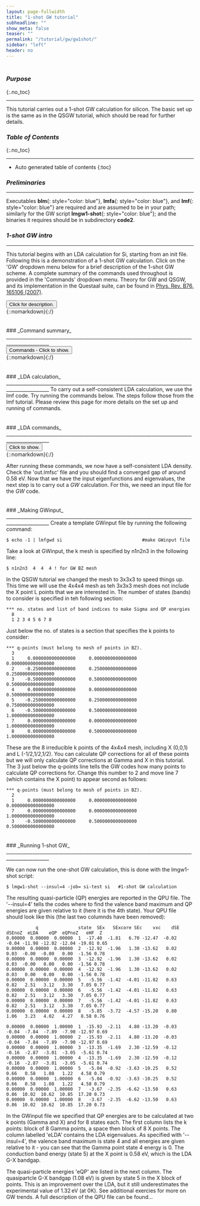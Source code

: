 ```yaml
---
layout: page-fullwidth
title: "1-shot GW tutorial"
subheadline: ""
show_meta: false
teaser: ""
permalink: "/tutorial/gw/gw1shot/"
sidebar: "left"
header: no
---
```

<hr style="height:5pt; visibility:hidden;" />

### _Purpose_
{:.no_toc}
_____________________________________________________________


This tutorial carries out a 1-shot GW calculation for silicon. The basic set up is the same as in the QSGW tutorial, which should be read for further details. 

### _Table of Contents_
{:.no_toc}
_____________________________________________________________
*  Auto generated table of contents
{:toc}

### _Preliminaries_
_____________________________________________________________


Executables **blm**{: style="color: blue"}, **lmfa**{: style="color: blue"}, and **lmf**{: style="color: blue"} are required and are assumed to be in your path;
similarly for the GW script **lmgw1-shot**{: style="color: blue"}; and the binaries it requires should be in subdirectory **code2**.

### _1-shot GW intro_
________________________________________________________________________________________________

This tutorial begins with an LDA calculation for Si, starting from an init file. Following this is a demonstration of a 1-shot GW calculation. Click on the 'GW' dropdown menu below for a brief description of the 1-shot GW scheme. A complete summary of the commands used throughout is provided in the 'Commands' dropdown menu. Theory for GW and QSGW, and its implementation in the Questaal suite, can be found in [Phys. Rev. B76, 165106 (2007)](http://link.aps.org/abstract/PRB/v76/e165106).


<div onclick="elm = document.getElementById('qsgwsummary'); if(elm.style.display == 'none') elm.style.display = 'block'; else elm.style.display = 'none';"><button type="button" class="button tiny radius"> Click for description.</button></div>
{::nomarkdown}<div style="display:none;margin:0px 25px 0px 25px;"id="qsgwsummary">{:/}

One-shot GW (_G_<sup>0</sup>W<sup>0</sup>) calculations are perturbations to a DFT calculation (such as LDA). They are simpler than QSGW calculations, because only the diagonal part of &Sigma;<sup>0</sup> is normally calculated (this is an approximation) and only one self-energy is calculated (single iteration). On the other hand, one-shot calculations are sensitive to the starting point and you also no longer have the luxury of interpolating between k points to get full bandstructures. As a result, it is only possible to calculate 1-shot corrections for k points that lie on the k-mesh used in the self-energy calculation.

The self-energy enters the Hamiltonian as a perturbation and gives us access to quasi-particle (QP) energies. The QP energies are the main output of a 1-shot GW calculation.  

The DFT executable is **lmf**{: style="color: blue"}.  **lmfgwd**{: style="color: blue"} is similar
to **lmf**{: style="color: blue"}, but it is a driver whose purpose is to set up inputs for the _GW_ code.
&Sigma;<sup>0</sup> is made by a shell script **lmgw1-shot**{: style="color: blue"}.


{::nomarkdown}</div>{:/} 

<hr style="height:5pt; visibility:hidden;" />
### _Command summary_
________________________________________________________________________________________________
<div onclick="elm = document.getElementById('command'); if(elm.style.display == 'none') elm.style.display = 'block'; else elm.style.display = 'none';"><button type="button" class="button tiny radius">Commands - Click to show.</button></div>
{::nomarkdown}<div style="display:none;margin:0px 25px 0px 25px;"id="command">{:/}

    $ cp lm/doc/demos/qsgw-si/init.si .                    #copy init file to working directory
    $ blm init.si --express --gmax=5 --nk=4 --nit=20 --gw  #use blm tool to create actrl and site files
    $ cp actrl.si ctrl.si                                  #copy actrl to recognised ctrl prefix
    $ lmfa ctrl.si; cp basp0.si basp.si                    #run lmfa and copy basp file
    $ lmf ctrl.si > out.lmfsc                              #make self-consistent
    $ echo -1 | lmfgwd si                                  #make GWinput file
    $ lmgw1-shot --autoht --insul=4 -job= si-test si       #1-shot GW calculation

{::nomarkdown}</div>{:/}

<hr style="height:5pt; visibility:hidden;" />
### _LDA calculation_
________________________________________________________________________________________________
To carry out a self-consistent LDA calculation, we use the lmf code. Try running the commands below. The steps follow those from the lmf tutorial. Please review this page for more details on the set up and running of commands.

<hr style="height:5pt; visibility:hidden;" />
### _LDA commands_
________________________________________________________________________________________________
<div onclick="elm = document.getElementById('commandsummary'); if(elm.style.display == 'none') elm.style.display = 'block'; else elm.style.display = 'none';"><button type="button" class="button tiny radius">Click to show.</button></div>
{::nomarkdown}<div style="display:none;margin:0px 25px 0px 25px;"id="commandsummary">{:/}

    $ cp lm/doc/demos/qsgw-si/init.si/init.si .            #copy init file to working directory
    $ blm init.si --express --gmax=5 --nk=4 --nit=20 --gw  #use blm tool to create actrl and site files
    $ cp actrl.si ctrl.si                                  #copy actrl to recognised ctrl prefix
    $ lmfa ctrl.si; cp basp0.si basp.si                    #run lmfa and copy basp file
    $ lmf ctrl.si > out.lmfsc                              #make self-consistent

{::nomarkdown}</div>{:/}

After running these commands, we now have a self-consistent LDA density. Check the 'out.lmfsc' file and you should find a converged gap of around 0.58 eV. Now that we have the input eigenfunctions and eigenvalues, the next step is to carry out a _GW_ calculation. For this, we need an input file for the _GW_ code.

<hr style="height:5pt; visibility:hidden;" />
### _Making GWinput_
________________________________________________________________________________________________
Create a template GWinput file by running the following command:

    $ echo -1 | lmfgwd si                              #make GWinput file

Take a look at GWinput, the k mesh is specified by n1n2n3 in the following line:

    $ n1n2n3  4  4  4 ! for GW BZ mesh

In the QSGW tutorial we changed the mesh to 3x3x3 to speed things up. This time we will use the 4x4x4 mesh as teh 3x3x3 mesh does not include the X point L points that we are interested in. The number of states (bands) to consider is specified in teh following section:

~~~
*** no. states and list of band indices to make Sigma and QP energies
  8
  1 2 3 4 5 6 7 8
~~~

Just below the no. of states is a section that specifies the k points to consider: 

~~~
*** q-points (must belong to mesh of points in BZ).
  3
  1     0.0000000000000000     0.0000000000000000     0.0000000000000000
  2    -0.2500000000000000     0.2500000000000000     0.2500000000000000
  3    -0.5000000000000000     0.5000000000000000     0.5000000000000000
  4     0.0000000000000000     0.0000000000000000     0.5000000000000000
  5    -0.2500000000000000     0.2500000000000000     0.7500000000000000
  6    -0.5000000000000000     0.5000000000000000     1.0000000000000000
  7     0.0000000000000000     0.0000000000000000     1.0000000000000000
  8     0.0000000000000000     0.5000000000000000     1.0000000000000000
~~~

These are the 8 irreducible k points of the 4x4x4 mesh, including X (0,0,1) and L (-1/2,1/2,1/2). You can calculate QP corrections for all of these points but we will only calculate QP corrections at Gamma and X in this tutorial. The 3 just below the q-points line tells the GW codes how many points to calculate QP corrections for. Change this number to 2 and move line 7 (which contains the X point) to appear second as follows:
~~~
*** q-points (must belong to mesh of points in BZ).
  2
  1     0.0000000000000000     0.0000000000000000     0.0000000000000000
  7     0.0000000000000000     0.0000000000000000     1.0000000000000000
  3    -0.5000000000000000     0.5000000000000000     0.5000000000000000
~~~

<hr style="height:5pt; visibility:hidden;" />
### _Running 1-shot GW_
________________________________________________________________________________________________

We can now run the one-shot GW calculation, this is done with the lmgw1-shot script:

    $ lmgw1-shot --insul=4 -job= si-test si   #1-shot GW calculation

The resulting quasi-particle (QP) energies are reported in the QPU file. The '\-\-insul=4' tells the codes where to find the valence band maximum and QP energies are given relative to it (here it is the 4th state). Your QPU file should look like this (the last two columnds have been removed):

~~~
           q               state  SEx   SExcore SEc    vxc    dSE  dSEnoZ  eLDA    eQP  eQPnoZ   eHF  Z     
0.00000  0.00000  0.00000  1  -17.40  -1.81   6.70 -12.47  -0.02  -0.04 -11.98 -12.02 -12.04 -19.01 0.65
0.00000  0.00000  0.00000  2  -12.92  -1.96   1.30 -13.62   0.02   0.03  -0.00  -0.00   0.00  -1.56 0.78
0.00000  0.00000  0.00000  3  -12.92  -1.96   1.30 -13.62   0.02   0.03  -0.00   0.00   0.00  -1.56 0.78
0.00000  0.00000  0.00000  4  -12.92  -1.96   1.30 -13.62   0.02   0.03   0.00   0.00   0.00  -1.56 0.78
0.00000  0.00000  0.00000  5   -5.56  -1.42  -4.01 -11.82   0.63   0.82   2.51   3.12   3.30   7.05 0.77
0.00000  0.00000  0.00000  6   -5.56  -1.42  -4.01 -11.82   0.63   0.82   2.51   3.12   3.30   7.05 0.77
0.00000  0.00000  0.00000  7   -5.56  -1.42  -4.01 -11.82   0.63   0.82   2.51   3.12   3.30   7.05 0.77
0.00000  0.00000  0.00000  8   -5.85  -3.72  -4.57 -15.20   0.80   1.06   3.23   4.02   4.27   8.58 0.76
  
0.00000  0.00000  1.00000  1  -15.93  -2.11   4.80 -13.20  -0.03  -0.04  -7.84  -7.89  -7.90 -12.97 0.69
0.00000  0.00000  1.00000  2  -15.93  -2.11   4.80 -13.20  -0.03  -0.04  -7.84  -7.89  -7.90 -12.97 0.69
0.00000  0.00000  1.00000  3  -13.35  -1.69   2.30 -12.59  -0.12  -0.16  -2.87  -3.01  -3.05  -5.61 0.74
0.00000  0.00000  1.00000  4  -13.35  -1.69   2.30 -12.59  -0.12  -0.16  -2.87  -3.01  -3.05  -5.61 0.74
0.00000  0.00000  1.00000  5   -5.04  -0.92  -3.63 -10.25   0.52   0.66   0.58   1.08   1.22   4.58 0.79
0.00000  0.00000  1.00000  6   -5.04  -0.92  -3.63 -10.25   0.52   0.66   0.58   1.08   1.22   4.58 0.79
0.00000  0.00000  1.00000  7   -3.67  -2.35  -6.62 -13.50   0.63   0.86  10.02  10.62  10.85  17.20 0.73
0.00000  0.00000  1.00000  8   -3.67  -2.35  -6.62 -13.50   0.63   0.86  10.02  10.62  10.85  17.20 0.73
~~~

In the GWinput file we specified that QP energies are to be calculated at two k points (Gamma and X) and for 8 states each. The first column lists the k points: block of 8 Gamma points, a space then block of 8 X points. The column labelled 'eLDA' contains the LDA eigenvalues. As specified with '\-\-insul=4', the valence band maximum is state 4 and all energies are given relative to it - you can see that the Gamma point state 4 energy is 0. The conduction band energy (state 5) at the X point is 0.58 eV, which is the LDA G-X bandgap. 

The quasi-particle energies 'eQP' are listed in the next column. The quasipartcle G-X bandgap (1.08 eV) is given by state 5 in the X block of points. This is an improvement over the LDA, but it still underestimates the experimental value of 1.32 eV (at 0K). See additional exercies for more on GW trends. A full description of the QPU file can be found...      

